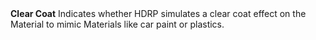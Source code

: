 <tr>
<td><strong>Clear Coat</strong></td>
<td></td>
<td></td>
<td>Indicates whether HDRP simulates a clear coat effect on the Material to mimic Materials like car paint or plastics.</td>
</tr>
